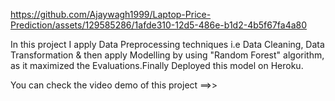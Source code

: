 

https://github.com/Ajaywagh1999/Laptop-Price-Prediction/assets/129585286/1afde310-12d5-486e-b1d2-4b5f67fa4a80

In this project I apply Data Preprocessing techniques i.e Data Cleaning, Data Transformation & then apply Modelling by using "Random Forest" algorithm, as it maximized the Evaluations.Finally Deployed this model on Heroku.

You can check the video demo of this project ==>>
